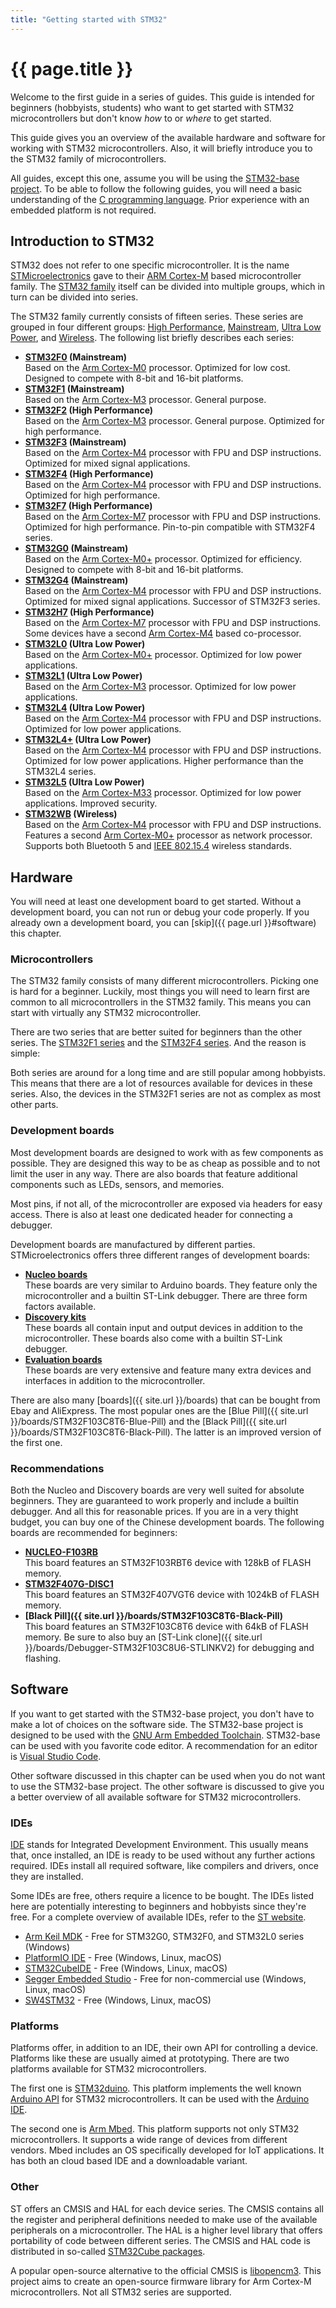 ```yaml
---
title: "Getting started with STM32"
---
```


# {{ page.title }}

Welcome to the first guide in a series of guides. This guide is intended for beginners (hobbyists, students) who want to get started with STM32 microcontrollers but don't know _how_ to or _where_ to get started.

This guide gives you an overview of the available hardware and software for working with STM32 microcontrollers. Also, it will briefly introduce you to the STM32 family of microcontrollers.

All guides, except this one, assume you will be using the [STM32-base project](https://github.com/stm32-base). To be able to follow the following guides, you will need a basic understanding of the [C programming language](https://en.wikipedia.org/wiki/C_(programming_language)). Prior experience with an embedded platform is not required.

## Introduction to STM32

STM32 does not refer to one specific microcontroller. It is the name [STMicroelectronics](https://www.st.com/content/st_com/en.html) gave to their [ARM Cortex-M](https://developer.arm.com/ip-products/processors/cortex-m) based microcontroller family. The [STM32 family](https://www.st.com/en/microcontrollers-microprocessors/stm32-32-bit-arm-cortex-mcus.html) itself can be divided into multiple groups, which in turn can be divided into series.

The STM32 family currently consists of fifteen series. These series are grouped in four different groups: [High Performance](https://www.st.com/en/microcontrollers-microprocessors/stm32-high-performance-mcus.html), [Mainstream](https://www.st.com/en/microcontrollers-microprocessors/stm32-high-performance-mcus.html), [Ultra Low Power](https://www.st.com/en/microcontrollers-microprocessors/stm32-ultra-low-power-mcus.html), and [Wireless](https://www.st.com/en/microcontrollers-microprocessors/stm32-wireless-mcus.html). The following list briefly describes each series:

 - **[STM32F0](https://www.st.com/en/microcontrollers-microprocessors/stm32f0-series.html) (Mainstream)**<br>Based on the [Arm Cortex-M0](https://developer.arm.com/ip-products/processors/cortex-m/cortex-m0) processor. Optimized for low cost. Designed to compete with 8-bit and 16-bit platforms.
 - **[STM32F1](https://www.st.com/en/microcontrollers-microprocessors/stm32f1-series.html) (Mainstream)**<br>Based on the [Arm Cortex-M3](https://developer.arm.com/ip-products/processors/cortex-m/cortex-m3) processor. General purpose.
 - **[STM32F2](https://www.st.com/en/microcontrollers-microprocessors/stm32f2-series.html) (High Performance)**<br>Based on the [Arm Cortex-M3](https://developer.arm.com/ip-products/processors/cortex-m/cortex-m3) processor. General purpose. Optimized for high performance.
 - **[STM32F3](https://www.st.com/en/microcontrollers-microprocessors/stm32f3-series.html) (Mainstream)**<br>Based on the [Arm Cortex-M4](https://developer.arm.com/ip-products/processors/cortex-m/cortex-m4) processor with FPU and DSP instructions. Optimized for mixed signal applications.
 - **[STM32F4](https://www.st.com/en/microcontrollers-microprocessors/stm32f4-series.html) (High Performance)**<br>Based on the [Arm Cortex-M4](https://developer.arm.com/ip-products/processors/cortex-m/cortex-m4) processor with FPU and DSP instructions. Optimized for high performance.
 - **[STM32F7](https://www.st.com/en/microcontrollers-microprocessors/stm32f7-series.html) (High Performance)**<br>Based on the [Arm Cortex-M7](https://developer.arm.com/ip-products/processors/cortex-m/cortex-m7) processor with FPU and DSP instructions. Optimized for high performance. Pin-to-pin compatible with STM32F4 series.
 - **[STM32G0](https://www.st.com/en/microcontrollers-microprocessors/stm32g0-series.html) (Mainstream)**<br>Based on the [Arm Cortex-M0+](https://developer.arm.com/ip-products/processors/cortex-m/cortex-m0-plus) processor. Optimized for efficiency. Designed to compete with 8-bit and 16-bit platforms.
 - **[STM32G4](https://www.st.com/en/microcontrollers-microprocessors/stm32g4-series.html) (Mainstream)**<br>Based on the [Arm Cortex-M4](https://developer.arm.com/ip-products/processors/cortex-m/cortex-m4) processor with FPU and DSP instructions. Optimized for mixed signal applications. Successor of STM32F3 series.
 - **[STM32H7](https://www.st.com/en/microcontrollers-microprocessors/stm32h7-series.html) (High Performance)**<br>Based on the [Arm Cortex-M7](https://developer.arm.com/ip-products/processors/cortex-m/cortex-m7) processor with FPU and DSP instructions. Some devices have a second [Arm Cortex-M4](https://developer.arm.com/ip-products/processors/cortex-m/cortex-m4) based co-processor.
 - **[STM32L0](https://www.st.com/en/microcontrollers-microprocessors/stm32l0-series.html) (Ultra Low Power)**<br>Based on the [Arm Cortex-M0+](https://developer.arm.com/ip-products/processors/cortex-m/cortex-m0-plus) processor. Optimized for low power applications.
 - **[STM32L1](https://www.st.com/en/microcontrollers-microprocessors/stm32l1-series.html) (Ultra Low Power)**<br>Based on the [Arm Cortex-M3](https://developer.arm.com/ip-products/processors/cortex-m/cortex-m3) processor. Optimized for low power applications.
 - **[STM32L4](https://www.st.com/en/microcontrollers-microprocessors/stm32l4-series.html) (Ultra Low Power)**<br>Based on the [Arm Cortex-M4](https://developer.arm.com/ip-products/processors/cortex-m/cortex-m4) processor with FPU and DSP instructions. Optimized for low power applications.
 - **[STM32L4+](https://www.st.com/en/microcontrollers-microprocessors/stm32l4-plus-series.html) (Ultra Low Power)**<br>Based on the [Arm Cortex-M4](https://developer.arm.com/ip-products/processors/cortex-m/cortex-m4) processor with FPU and DSP instructions. Optimized for low power applications. Higher performance than the STM32L4 series.
 - **[STM32L5](https://www.st.com/en/microcontrollers-microprocessors/stm32l5-series.html) (Ultra Low Power)**<br>Based on the [Arm Cortex-M33](https://developer.arm.com/ip-products/processors/cortex-m/cortex-m33) processor. Optimized for low power applications. Improved security.
 - **[STM32WB](https://www.st.com/en/microcontrollers-microprocessors/stm32wb-series.html) (Wireless)**<br>Based on the [Arm Cortex-M4](https://developer.arm.com/ip-products/processors/cortex-m/cortex-m4) processor with FPU and DSP instructions. Features a second [Arm Cortex-M0+](https://developer.arm.com/ip-products/processors/cortex-m/cortex-m0-plus) processor as network processor. Supports both Bluetooth 5 and [IEEE 802.15.4](https://en.wikipedia.org/wiki/IEEE_802.15.4) wireless standards.

## Hardware

You will need at least one development board to get started. Without a development board, you can not run or debug your code properly. If you already own a development board, you can [skip]({{ page.url }}#software) this chapter.

### Microcontrollers

The STM32 family consists of many different microcontrollers. Picking one is hard for a beginner. Luckily, most things you will need to learn first are common to all microcontrollers in the STM32 family. This means you can start with virtually any STM32 microcontroller.

There are two series that are better suited for beginners than the other series. The [STM32F1 series](https://www.st.com/en/microcontrollers-microprocessors/stm32f1-series.html) and the [STM32F4 series](https://www.st.com/en/microcontrollers-microprocessors/stm32f4-series.html). And the reason is simple:

Both series are around for a long time and are still popular among hobbyists. This means that there are a lot of resources available for devices in these series. Also, the devices in the STM32F1 series are not as complex as most other parts.

### Development boards

Most development boards are designed to work with as few components as possible. They are designed this way to be as cheap as possible and to not limit the user in any way. There are also boards that feature additional components such as LEDs, sensors, and memories.

Most pins, if not all, of the microcontroller are exposed via headers for easy access. There is also at least one dedicated header for connecting a debugger.

Development boards are manufactured by different parties. STMicroelectronics offers three different ranges of development boards:

 - **[Nucleo boards](https://www.st.com/en/evaluation-tools/stm32-nucleo-boards.html)**<br>These boards are very similar to Arduino boards. They feature only the microcontroller and a builtin ST-Link debugger. There are three form factors available.
 - **[Discovery kits](https://www.st.com/en/evaluation-tools/stm32-discovery-kits.html)**<br>These boards all contain input and output devices in addition to the microcontroller. These boards also come with a builtin ST-Link debugger.
 - **[Evaluation boards](https://www.st.com/en/evaluation-tools/stm32-eval-boards.html)**<br>These boards are very extensive and feature many extra devices and interfaces in addition to the microcontroller.

There are also many [boards]({{ site.url }}/boards) that can be bought from Ebay and AliExpress. The most popular ones are the [Blue Pill]({{ site.url }}/boards/STM32F103C8T6-Blue-Pill) and the [Black Pill]({{ site.url }}/boards/STM32F103C8T6-Black-Pill). The latter is an improved version of the first one.

### Recommendations

Both the Nucleo and Discovery boards are very well suited for absolute beginners. They are guaranteed to work properly and include a builtin debugger. And all this for reasonable prices. If you are in a very thight budget, you can buy one of the Chinese development boards. The following boards are recommended for beginners:

 - **[NUCLEO-F103RB](https://www.st.com/en/evaluation-tools/nucleo-f103rb.html)**<br>This board features an STM32F103RBT6 device with 128kB of FLASH memory.
 - **[STM32F407G-DISC1](https://www.st.com/en/evaluation-tools/stm32f4discovery.html)**<br>This board features an STM32F407VGT6 device with 1024kB of FLASH memory.
 - **[Black Pill]({{ site.url }}/boards/STM32F103C8T6-Black-Pill)**<br>This board features an STM32F103C8T6 device with 64kB of FLASH memory. Be sure to also buy an [ST-Link clone]({{ site.url }}/boards/Debugger-STM32F103C8U6-STLINKV2) for debugging and flashing.

## Software

If you want to get started with the STM32-base project, you don't have to make a lot of choices on the software side. The STM32-base project is designed to be used with the [GNU Arm Embedded Toolchain](https://developer.arm.com/tools-and-software/open-source-software/developer-tools/gnu-toolchain/gnu-rm). STM32-base can be used with you favorite code editor. A recommendation for an editor is [Visual Studio Code](https://code.visualstudio.com/).

Other software discussed in this chapter can be used when you do not want to use the STM32-base project. The other software is discussed to give you a better overview of all available software for STM32 microcontrollers.

### IDEs

[IDE](https://en.wikipedia.org/wiki/Integrated_development_environment) stands for Integrated Development Environment. This usually means that, once installed, an IDE is ready to be used without any further actions required. IDEs install all required software, like compilers and drivers, once they are installed.

Some IDEs are free, others require a licence to be bought. The IDEs listed here are potentially interesting to beginners and hobbyists since they're free. For a complete overview of available IDEs, refer to the [ST website](https://www.st.com/en/development-tools/stm32-ides.html).

 - [Arm Keil MDK](http://www2.keil.com/stmicroelectronics-stm32) - Free for STM32G0, STM32F0, and STM32L0 series (Windows)
 - [PlatformIO IDE](https://platformio.org/platformio-ide?utm_source=stm32-base) - Free (Windows, Linux, macOS)
 - [STM32CubeIDE](https://www.st.com/content/st_com/en/products/development-tools/software-development-tools/stm32-software-development-tools/stm32-ides/stm32cubeide.html) - Free (Windows, Linux, macOS)
 - [Segger Embedded Studio](https://www.segger.com/products/development-tools/embedded-studio/) - Free for non-commercial use (Windows, Linux, macOS)
 - [SW4STM32](http://www.openstm32.org/HomePage) - Free (Windows, Linux, macOS)

### Platforms

Platforms offer, in addition to an IDE, their own API for controlling a device. Platforms like these are usually aimed at prototyping. There are two platforms available for STM32 microcontrollers.

The first one is [STM32duino](https://github.com/stm32duino/Arduino_Core_STM32). This platform implements the well known [Arduino API](https://www.arduino.cc/reference/en/) for STM32 microcontrollers. It can be used with the [Arduino IDE](https://www.arduino.cc/en/Main/Software).

The second one is [Arm Mbed](https://www.mbed.com/en/). This platform supports not only STM32 microcontrollers. It supports a wide range of devices from different vendors. Mbed includes an OS specifically developed for IoT applications. It has both an cloud based IDE and a downloadable variant.

### Other

ST offers an CMSIS and HAL for each device series. The CMSIS contains all the register and peripheral definitions needed to make use of the available peripherals on a microcontroller. The HAL is a higher level library that offers portability of code between different series. The CMSIS and HAL code is distributed in so-called [STM32Cube packages](https://www.st.com/en/embedded-software/stm32cube-mcu-mpu-packages.html).

A popular open-source alternative to the official CMSIS is [libopencm3](https://github.com/libopencm3/libopencm3). This project aims to create an open-source firmware library for Arm Cortex-M microcontrollers. Not all STM32 series are supported.
